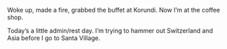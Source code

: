 Woke up, made a fire, grabbed the buffet at Korundi. Now I’m at the coffee shop.

Today’s a little admin/rest day. I’m trying to hammer out Switzerland and Asia before I go to Santa Village. 